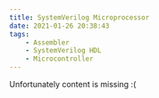 ```yaml
---
title: SystemVerilog Microprocessor
date: 2021-01-26 20:38:43
tags:
    - Assembler
    - SystemVerilog HDL
    - Microcontroller
---
```


Unfortunately content is missing :(